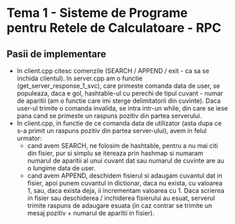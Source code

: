 # Tema 1 - Sisteme de Programe pentru Retele de Calculatoare - RPC

## Pasii de implementare
* In client.cpp citesc comenzile (SEARCH / APPEND / exit - ca sa se inchida
clientul). In server.cpp am o functie (get_server_response_1_svc), care primeste
comanda data de user, se populeaza, daca e gol, hashtable-ul cu perechi de tipul
cuvant - numar de aparitii (am o functie care imi sterge delimitatorii din
cuvinte). Daca user-ul trimite o comanda invalida, se intra intr-un while, din
care se iese pana cand se primeste un raspuns pozitiv din partea serverului.
* In client.cpp, in functie de ce comanda data de utilizator (asta dupa ce s-a
primit un raspuns pozitiv din partea server-ului), avem in felul urmator:
    * cand avem SEARCH, ne folosim de hashtable, pentru a nu mai citi din fisier,
pur si simplu se itereaza prin hashmap si numaram numarul de aparitii al unui
cuvant dat sau numarul de cuvinte are au o lungime data de user.
    * cand avem APPEND, deschidem fisierul si adaugam cuvantul dat in fisier, apoi
punem cuvantul in dictionar, daca nu exista, cu valoarea 1, sau, daca exista deja, ii
incrementam valoarea cu 1. Daca scrierea in fisier sau deschiderea / inchiderea
fisierului au esuat, serverul trimite raspuns de adaugare esuata (in caz contrar
se trimite un mesaj pozitiv + numarul de aparitii in fisier).